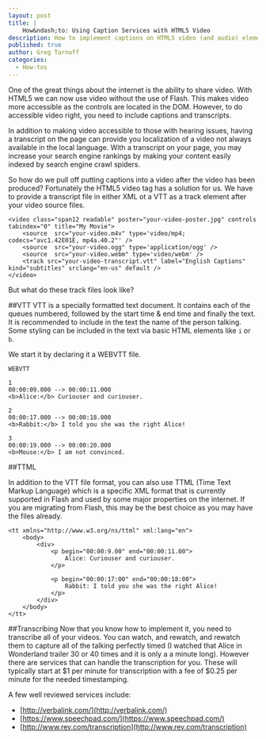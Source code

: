 ```yaml
---
layout: post
title: | 
    How&ndash;to: Using Caption Services with HTML5 Video
description: How to implement captions on HTML5 video (and audio) elements.
published: true
author: Greg Tarnoff
categories:
  - How-tos
---
```


One of the great things about the internet is the ability to share video. With HTML5 we can now use video without the use of Flash. This makes video more accessible as the controls are located in the DOM. However, to do accessible video right, you need to include captions and transcripts. 

In addition to making video accessible to those with hearing issues, having a transcript on the page can provide you localization of a video not always available in the local language. With a transcript on your page, you may increase your search engine rankings by making your content easily indexed by search engine crawl spiders.

So how do we pull off putting captions into a video after the video has been produced? Fortunately the HTML5 video tag has a solution for us. We have to provide a transcript file in either XML ot a VTT as a track element after your video source files.


    <video class="span12 readable" poster="your-video-poster.jpg" controls tabindex="0" title="My Movie">
        <source  src="your-video.m4v" type='video/mp4; codecs="avc1.42E01E, mp4a.40.2"' />
        <source  src="your-video.ogg" type='application/ogg' />
        <source  src="your-video.webm" type='video/webm' />
        <track src="your-video-transcript.vtt" label="English Captions" kind="subtitles" srclang="en-us" default />
    </video>

But what do these track files look like? 

##VTT
VTT is a specially formatted text document. It contains each of the queues numbered, followed by the start time & end time and finally the text. It is recommended to include in the text the name of the person talking. Some styling can be included in the text via basic HTML elements like ```i``` or ```b```.

We start it by declaring it a WEBVTT file.

    WEBVTT

    1
    00:00:09.000 --> 00:00:11.000
    <b>Alice:</b> Curiouser and curiouser.
    
    2
    00:00:17.000 --> 00:00:18.000
    <b>Rabbit:</b> I told you she was the right Alice!
    
    3
    00:00:19.000 --> 00:00:20.000
    <b>Mouse:</b> I am not convinced.

##TTML

In addition to the VTT file format, you can also use TTML (Time Text Markup Language) which is a specific XML format that is currently supported in Flash and used by some major properties on the internet. If you are migrating from Flash, this may be the best choice as you may have the files already. 


    <tt xmlns="http://www.w3.org/ns/ttml" xml:lang="en">
        <body>
            <div>
                <p begin="00:00:9.00" end="00:00:11.00">        
                    Alice: Curiouser and curiouser.
                </p>

                <p begin="00:00:17:00" end="00:00:18:00">
                    Rabbit: I told you she was the right Alice!
                </p>
            </div>
        </body>
    </tt>


##Transcribing
Now that you know how to implement it, you need to transcribe all of your videos. You can watch, and rewatch, and rewatch them to capture all of the talking perfectly timed (I watched that Alice in Wonderland trailer 30 or 40 times and it is only a a minute long). However there are services that can handle the transcription for you. These will typically start at $1 per minute for transcription with a fee of $0.25 per minute for the needed timestamping.

A few well reviewed services include:
- [http://verbalink.com/](http://verbalink.com/)
- [https://www.speechpad.com/](https://www.speechpad.com/)
- [http://www.rev.com/transcription](http://www.rev.com/transcription)